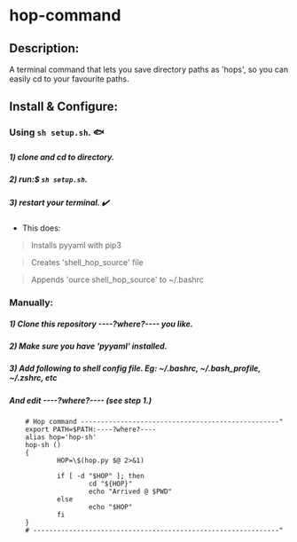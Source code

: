 # hop-command
## Description:
A terminal command that lets you save directory paths as 'hops',
so you can easily cd to your favourite paths.

## Install & Configure:
### Using **`sh setup.sh`**. :fish:
##### 1) clone and cd to directory.
##### 2) run:$ **`sh setup.sh`**.
##### 3) restart your terminal. :heavy_check_mark:
- This does:

> Installs pyyaml with pip3

> Creates 'shell_hop_source' file

> Appends 'ource shell_hop_source' to ~/.bashrc


### Manually:
##### 1) Clone this repository ----?where?---- you like.
##### 2) Make sure you have 'pyyaml' installed.
##### 3) Add following to shell config file. Eg: ~/.bashrc, ~/.bash_profile, ~/.zshrc, etc
##### And edit ----?where?---- (see step 1.)
        
        # Hop command --------------------------------------------------"
        export PATH=$PATH:----?where?----
        alias hop='hop-sh'
        hop-sh ()
        {
                HOP=\$(hop.py $@ 2>&1)

                if [ -d "$HOP" ]; then
                        cd "${HOP}"
                        echo "Arrived @ $PWD"
                else
                        echo "$HOP"
                fi
        }
        # --------------------------------------------------------------"





